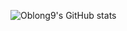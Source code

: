 ![Oblong9's GitHub stats](https://github-readme-stats.vercel.app/api?username=Oblong9&show_icons=true&theme=panda)
